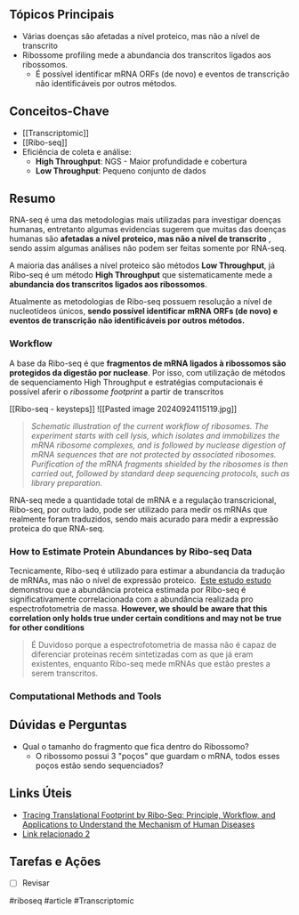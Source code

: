 ## Tópicos Principais
- Várias doenças são afetadas a nível proteico, mas não a nível de transcrito
- Ribossome profiling mede a abundancia dos transcritos ligados aos ribossomos. 
	- É possível identificar mRNA ORFs (de novo) e eventos de transcrição não identificáveis por outros métodos.

## Conceitos-Chave
- [[Transcriptomic]]
- [[Ribo-seq]]
- Eficiência de coleta e análise:
	- **High Throughput**: NGS - Maior profundidade e cobertura
	- **Low Throughput**: Pequeno conjunto de dados
## Resumo
RNA-seq é uma das metodologias mais utilizadas para investigar doenças humanas, entretanto algumas evidencias sugerem que muitas das doenças humanas são **afetadas a nível proteico, mas não a nível de transcrito** , sendo assim algumas análises não podem ser feitas somente por RNA-seq.

A maioria das análises a nível proteico são métodos  **Low Throughput**, já Ribo-seq é um método **High Throughput** que sistematicamente mede a **abundancia dos transcritos ligados aos ribossomos**. 

Atualmente as metodologias de Ribo-seq possuem resolução a nível de nucleotídeos únicos, **sendo possível identificar mRNA ORFs (de novo) e eventos de transcrição não identificáveis por outros métodos.**

### Workflow
A base da Ribo-seq é que **fragmentos de mRNA ligados à ribossomos são protegidos da digestão por nuclease**. Por isso, com utilização de métodos de sequenciamento High Throughput e estratégias computacionais é possível aferir o *ribossome footprint* a partir de transcritos

[[Ribo-seq - keysteps]]
![[Pasted image 20240924115119.jpg]]
>*Schematic illustration of the current workflow of ribosomes. The experiment starts with cell lysis, which isolates and immobilizes the mRNA ribosome complexes, and is followed by nuclease digestion of mRNA sequences that are not protected by associated ribosomes. Purification of the mRNA fragments shielded by the ribosomes is then carried out, followed by standard deep sequencing protocols, such as library preparation.*

RNA-seq mede a quantidade total de mRNA e a regulação transcricional, Ribo-seq, por outro lado, pode ser utilizado para medir os mRNAs que realmente foram traduzidos, sendo mais acurado para medir a expressão proteica do que RNA-seq.

### How to Estimate Protein Abundances by Ribo-seq Data
Tecnicamente, Ribo-seq é utilizado para estimar a abundancia da tradução de mRNAs, mas não o nível de expressão proteico.  [Este estudo estudo](https://www.ncbi.nlm.nih.gov/pmc/articles/PMC9562884/#B16-cells-11-02966) demonstrou que a abundância proteica estimada por Ribo-seq é significativamente correlacionada com a abundância realizada pro espectrofotometria de massa. **However, we should be aware that this correlation only holds true under certain conditions and may not be true for other conditions**
> É Duvidoso porque a espectrofotometria de massa não é capaz de diferenciar proteínas recém sintetizadas com as que já eram existentes, enquanto Ribo-seq mede mRNAs que estão prestes a serem transcritos.

### Computational Methods and Tools



## Dúvidas e Perguntas
- Qual o tamanho do fragmento que fica dentro do Ribossomo?
	- O ribossomo possui 3 "poços" que guardam o mRNA, todos esses poços estão sendo sequenciados?

## Links Úteis
- [Tracing Translational Footprint by Ribo-Seq: Principle, Workflow, and Applications to Understand the Mechanism of Human Diseases](https://www.ncbi.nlm.nih.gov/pmc/articles/PMC9562884/)
- [Link relacionado 2](#)

## Tarefas e Ações
- [ ] Revisar 

#riboseq #article #Transcriptomic